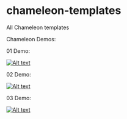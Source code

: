 # chameleon-templates
All Chameleon templates

Chameleon Demos:

01 Demo:

[![Alt text](https://img.youtube.com/vi/cRFNYrz3Nzg/0.jpg)](https://www.youtube.com/watch?v=cRFNYrz3Nzg)

02 Demo:

[![Alt text](https://img.youtube.com/vi/3Pps11bO5UA/0.jpg)](https://www.youtube.com/watch?v=3Pps11bO5UA)

03 Demo:

[![Alt text](https://img.youtube.com/vi/z56jPCZdG_I/0.jpg)](https://www.youtube.com/watch?v=z56jPCZdG_I)
